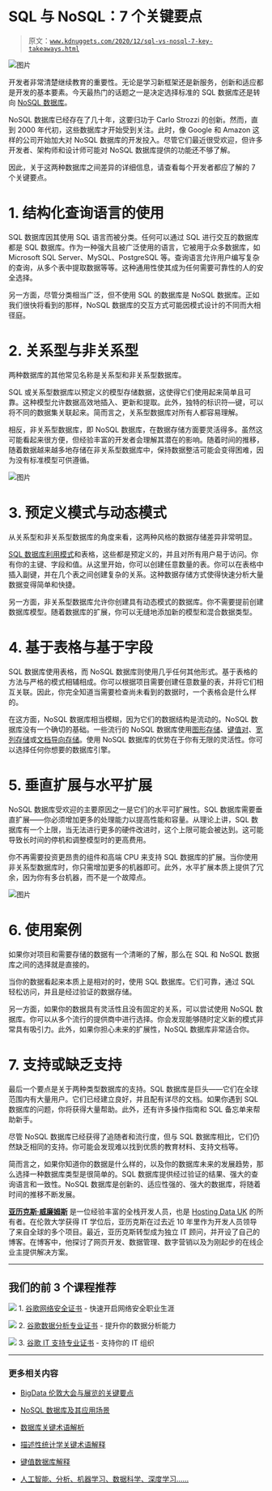 # SQL 与 NoSQL：7 个关键要点

> 原文：[`www.kdnuggets.com/2020/12/sql-vs-nosql-7-key-takeaways.html`](https://www.kdnuggets.com/2020/12/sql-vs-nosql-7-key-takeaways.html)

![图片](img/401006705ee816d2335d1526ff9c56c7.png)

开发者非常清楚继续教育的重要性。无论是学习新框架还是新服务，创新和适应都是开发的基本要素。今天最热门的话题之一是决定选择标准的 SQL 数据库还是转向 [NoSQL 数据库](https://hostingdata.co.uk/nosql-database/)。

NoSQL 数据库已经存在了几十年，这要归功于 Carlo Strozzi 的创新。然而，直到 2000 年代初，这些数据库才开始受到关注。此时，像 Google 和 Amazon 这样的公司开始加大对 NoSQL 数据库的开发投入。尽管它们最近很受欢迎，但许多开发者、架构师和设计师可能对 NoSQL 数据库提供的功能还不够了解。

因此，关于这两种数据库之间差异的详细信息，请查看每个开发者都应了解的 7 个关键要点。

# 1\. 结构化查询语言的使用

SQL 数据库因其使用 SQL 语言而被分类。任何可以通过 SQL 进行交互的数据库都是 SQL 数据库。作为一种强大且被广泛使用的语言，它被用于众多数据库，如 Microsoft SQL Server、MySQL、PostgreSQL 等。查询语言允许用户编写复杂的查询，从多个表中提取数据等等。这种通用性使其成为任何需要可靠性的人的安全选择。

另一方面，尽管分类相当广泛，但不使用 SQL 的数据库是 NoSQL 数据库。正如我们很快将看到的那样，NoSQL 数据库的交互方式可能因模式设计的不同而大相径庭。

# 2\. 关系型与非关系型

两种数据库的其他常见名称是关系型和非关系型数据库。

SQL 或关系型数据库以预定义的模型存储数据，这使得它们使用起来简单且可靠。这种模型允许数据高效地插入、更新和提取。此外，独特的标识符—键，可以将不同的数据集关联起来。简而言之，关系型数据库对所有人都容易理解。

相反，非关系型数据库，即 NoSQL 数据库，在数据存储方面要灵活得多。虽然这可能看起来很方便，但经验丰富的开发者会理解其潜在的影响。随着时间的推移，随着数据越来越多地存储在非关系型数据库中，保持数据整洁可能会变得困难，因为没有标准模型可供遵循。

![图片](img/fb81ebc7f7931aaa357e5417ee1f82d0.png)

# 3\. 预定义模式与动态模式

从关系型和非关系型数据库的角度来看，这两种风格的数据存储差异非常明显。

[SQL 数据库利用模式](https://insidebigdata.com/2020/11/28/do-nosql-databases-need-schemas/)和表格，这些都是预定义的，并且对所有用户易于访问。你有你的主键、字段和值。从这里开始，你可以创建任意数量的表。你可以在表格中插入副键，并在几个表之间创建复杂的关系。这种数据存储方式使得快速分析大量数据变得简单和快捷。

另一方面，非关系型数据库允许你创建具有动态模式的数据库。你不需要提前创建数据库模型。随着数据库的扩展，你可以无缝地添加新的模型和混合数据类型。

# 4\. 基于表格与基于字段

SQL 数据库使用表格，而 NoSQL 数据库则使用几乎任何其他形式。基于表格的方法与严格的模式相辅相成。你可以根据项目需要创建任意数量的表，并将它们相互关联。因此，你完全知道当需要检查尚未看到的数据时，一个表格会是什么样的。

在这方面，NoSQL 数据库相当模糊，因为它们的数据结构是流动的。NoSQL 数据库没有一个确切的基础。一些流行的 NoSQL 数据库使用[图形存储](https://www.infoworld.com/article/3263764/what-is-a-graph-database-a-better-way-to-store-connected-data.html)、[键值对](https://www.mongodb.com/key-value-database)、[宽列存储](https://blog.logrocket.com/nosql-wide-column-stores-demystified/)或[文档导向存储](https://blog.smartcat.io/2016/intro-to-document-oriented-nosql-databases/)。使用 NoSQL 数据库的优势在于你有无限的灵活性。你可以选择任何你想要的数据库引擎。

# 5\. 垂直扩展与水平扩展

NoSQL 数据库受欢迎的主要原因之一是它们的水平可扩展性。SQL 数据库需要垂直扩展——你必须增加更多的处理能力以提高性能和容量。从理论上讲，SQL 数据库有一个上限，当无法进行更多的硬件改进时，这个上限可能会被达到。这可能导致长时间的停机和调整模型时的更高费用。

你不再需要投资更昂贵的组件和高端 CPU 来支持 SQL 数据库的扩展。当你使用非关系型数据库时，你只需增加更多的机器即可。此外，水平扩展本质上提供了冗余，因为你有多台机器，而不是一个故障点。

![图片](img/7d944225125855a9b836b9d43d38032e.png)

# 6\. 使用案例

如果你对项目和需要存储的数据有一个清晰的了解，那么在 SQL 和 NoSQL 数据库之间的选择就是直接的。

当你的数据看起来本质上是相对的时，使用 SQL 数据库。它们可靠，通过 SQL 轻松访问，并且是经过验证的数据存储。

另一方面，如果你的数据具有灵活性且没有固定的关系，可以尝试使用 NoSQL 数据库。你可以从多个流行的提供商中进行选择。你会发现能够随时定义新的模式非常具有吸引力。此外，如果你担心未来的扩展性，NoSQL 数据库非常适合你。

# 7\. 支持或缺乏支持

最后一个要点是关于两种类型数据库的支持。SQL 数据库是巨头——它们在全球范围内有大量用户。它们已经建立良好，并且配有详尽的文档。如果你遇到 SQL 数据库的问题，你将获得大量帮助。此外，还有许多操作指南和 SQL 备忘单来帮助新手。

尽管 NoSQL 数据库已经获得了追随者和流行度，但与 SQL 数据库相比，它们仍然缺乏相同的支持。你可能会发现难以找到优质的教育材料、支持文档等。

简而言之，如果你知道你的数据是什么样的，以及你的数据库未来的发展趋势，那么选择一种数据库类型是很简单的。SQL 数据库提供经过验证的结果、强大的查询语言和一致性。NoSQL 数据库是创新的、适应性强的、强大的数据库，将随着时间的推移不断发展。

**[亚历克斯·威廉姆斯](https://hostingdata.co.uk/author/alex-williams/)** 是一位经验丰富的全栈开发人员，也是 [Hosting Data UK](https://hostingdata.co.uk/) 的所有者。在伦敦大学获得 IT 学位后，亚历克斯在过去近 10 年里作为开发人员领导了来自全球的多个项目。最近，亚历克斯转型成为独立 IT 顾问，并开设了自己的博客。在博客中，他探讨了网页开发、数据管理、数字营销以及为刚起步的在线企业主提供解决方案。

* * *

## 我们的前 3 个课程推荐

![](img/0244c01ba9267c002ef39d4907e0b8fb.png) 1\. [谷歌网络安全证书](https://www.kdnuggets.com/google-cybersecurity) - 快速开启网络安全职业生涯

![](img/e225c49c3c91745821c8c0368bf04711.png) 2\. [谷歌数据分析专业证书](https://www.kdnuggets.com/google-data-analytics) - 提升你的数据分析能力

![](img/0244c01ba9267c002ef39d4907e0b8fb.png) 3\. [谷歌 IT 支持专业证书](https://www.kdnuggets.com/google-itsupport) - 支持你的 IT 组织

* * *

### 更多相关内容

+   [BigData 伦敦大会与展览的关键要点](https://www.kdnuggets.com/2022/10/key-takeaways-bigdata-london-conference-exhibition.html)

+   [NoSQL 数据库及其应用场景](https://www.kdnuggets.com/2023/03/nosql-databases-cases.html)

+   [数据库关键术语解析](https://www.kdnuggets.com/2016/07/database-key-terms-explained.html)

+   [描述性统计学关键术语解释](https://www.kdnuggets.com/2017/05/descriptive-statistics-key-terms-explained.html)

+   [键值数据库解释](https://www.kdnuggets.com/2021/04/nosql-explained-understanding-key-value-databases.html)

+   [人工智能、分析、机器学习、数据科学、深度学习……](https://www.kdnuggets.com/2021/12/developments-predictions-ai-machine-learning-data-science-research.html)
